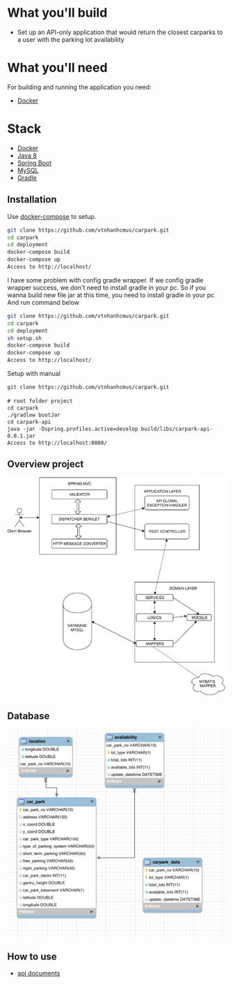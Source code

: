 # What you'll build
- Set up an API-only application that would return the closest carparks to a user with the parking lot availability

# What you'll need
For building and running the application you need:

- [Docker](https://docs.docker.com/docker-for-mac/install)

# Stack
- [Docker](https://docs.docker.com/docker-for-mac/install)
- [Java 8](https://www.oracle.com/technetwork/java/javase/downloads/jdk8-downloads-2133151.html)
- [Spring Boot](https://docs.spring.io/spring-boot/docs/current/reference/htmlsingle/)
- [MySQL](https://www.mysql.com/downloads/)
- [Gradle](https://gradle.org/install/)

## Installation

Use [docker-compose](https://docs.docker.com/compose/) to setup.

```bash
git clone https://github.com/vtnhanhcmus/carpark.git
cd carpark
cd deployment
docker-compose build
docker-compose up
Access to http://localhost/
```
I have some problem with config gradle wrapper. </b>
If we config gradle wrapper success, we don't need to install gradle in your pc.
So if you wanna build new file jar at this time, you need to install gradle in your pc</b>
And run command below

```bash
git clone https://github.com/vtnhanhcmus/carpark.git
cd carpark
cd deployment
sh setup.sh
docker-compose build
docker-compose up
Access to http://localhost/
```

Setup with manual
```shell script
git clone https://github.com/vtnhanhcmus/carpark.git

# root folder project
cd carpark
./gradlew bootJar
cd carpark-api
java -jar -Dspring.profiles.active=develop build/libs/carpark-api-0.0.1.jar
Access to http://localhost:8080/
```

## Overview project
![structure](images/structure.png)

## Database 
![structure](images/database.png)

## How to use 
* [api documents](carpark-api/APIDOCUMENT.md)